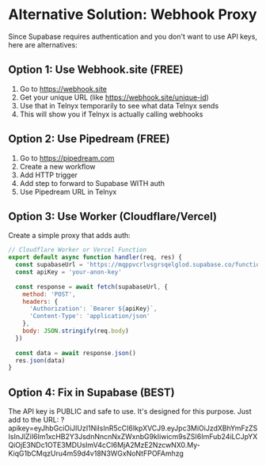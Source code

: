 # Alternative Solution: Webhook Proxy

Since Supabase requires authentication and you don't want to use API keys, here are alternatives:

## Option 1: Use Webhook.site (FREE)
1. Go to https://webhook.site
2. Get your unique URL (like https://webhook.site/unique-id)
3. Use that in Telnyx temporarily to see what data Telnyx sends
4. This will show you if Telnyx is actually calling webhooks

## Option 2: Use Pipedream (FREE)
1. Go to https://pipedream.com
2. Create a new workflow
3. Add HTTP trigger
4. Add step to forward to Supabase WITH auth
5. Use Pipedream URL in Telnyx

## Option 3: Use Worker (Cloudflare/Vercel)
Create a simple proxy that adds auth:

```javascript
// Cloudflare Worker or Vercel Function
export default async function handler(req, res) {
  const supabaseUrl = 'https://mqppvcrlvsgrsqelglod.supabase.co/functions/v1/ai-assistant-webhook'
  const apiKey = 'your-anon-key'
  
  const response = await fetch(supabaseUrl, {
    method: 'POST',
    headers: {
      'Authorization': `Bearer ${apiKey}`,
      'Content-Type': 'application/json'
    },
    body: JSON.stringify(req.body)
  })
  
  const data = await response.json()
  res.json(data)
}
```

## Option 4: Fix in Supabase (BEST)
The API key is PUBLIC and safe to use. It's designed for this purpose.
Just add to the URL:
?apikey=eyJhbGciOiJIUzI1NiIsInR5cCI6IkpXVCJ9.eyJpc3MiOiJzdXBhYmFzZSIsInJlZiI6Im1xcHB2Y3JsdnNncnNxZWxnbG9kIiwicm9sZSI6ImFub24iLCJpYXQiOjE3NDc1OTE3MDUsImV4cCI6MjA2MzE2NzcwNX0.My-KiqG1bCMqzUru4m59d4v18N3WGxNoNtFPOFAmhzg